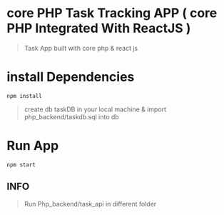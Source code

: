 # core PHP Task Tracking APP ( core PHP Integrated With ReactJS )

> Task App built with core php & react js

# install Dependencies

```
npm install

```

> create db taskDB in your local machine & import php_backend/taskdb.sql into db

# Run App

```
npm start

```

## INFO

> Run Php_backend/task_api in different folder
